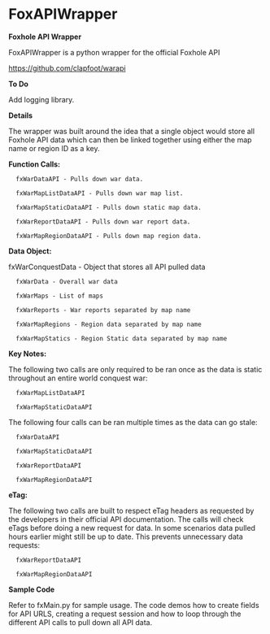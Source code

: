 # FoxAPIWrapper
**Foxhole API Wrapper**

FoxAPIWrapper is a python wrapper for the official Foxhole API

https://github.com/clapfoot/warapi

**To Do**

Add logging library.

**Details**

The wrapper was built around the idea that a single object would store all Foxhole API data which can then be linked together using either the map name or region ID as a key.

**Function Calls:**

      fxWarDataAPI - Pulls down war data.
      
      fxWarMapListDataAPI - Pulls down war map list.
      
      fxWarMapStaticDataAPI - Pulls down static map data.
      
      fxWarReportDataAPI - Pulls down war report data.
      
      fxWarMapRegionDataAPI - Pulls down map region data.

**Data Object:**

fxWarConquestData - Object that stores all API pulled data

      fxWarData - Overall war data
      
      fxWarMaps - List of maps
      
      fxWarReports - War reports separated by map name
      
      fxWarMapRegions - Region data separated by map name
      
      fxWarMapStatics - Region Static data separated by map name

**Key Notes:**

The following two calls are only required to be ran once as the data is static throughout an entire world conquest war:

      fxWarMapListDataAPI
      
      fxWarMapStaticDataAPI

The following four calls can be ran multiple times as the data can go stale:

      fxWarDataAPI
      
      fxWarMapStaticDataAPI

      fxWarReportDataAPI

      fxWarMapRegionDataAPI


**eTag:**

The following two calls are built to respect eTag headers as requested by the developers in their official API documentation. The calls will check eTags before doing a new request for data. In some scenarios data pulled hours earlier might still be up to date. This prevents unnecessary data requests:

      fxWarReportDataAPI
      
      fxWarMapRegionDataAPI

**Sample Code**

Refer to fxMain.py for sample usage. The code demos how to create fields for API URLS, creating a request session and how to loop through the different API calls to pull down all API data.
